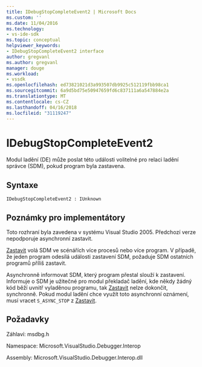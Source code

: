```yaml
---
title: IDebugStopCompleteEvent2 | Microsoft Docs
ms.custom: ''
ms.date: 11/04/2016
ms.technology:
- vs-ide-sdk
ms.topic: conceptual
helpviewer_keywords:
- IDebugStopCompleteEvent2 interface
author: gregvanl
ms.author: gregvanl
manager: douge
ms.workload:
- vssdk
ms.openlocfilehash: ed73821021d3a993507db9925c512119fbb98ca1
ms.sourcegitcommit: 6a9d5bd75e50947659fd6c837111a6a547884e2a
ms.translationtype: MT
ms.contentlocale: cs-CZ
ms.lasthandoff: 04/16/2018
ms.locfileid: "31119247"
---
```

# <a name="idebugstopcompleteevent2"></a>IDebugStopCompleteEvent2

Modul ladění (DE) může poslat této události volitelné pro relaci ladění správce (SDM), pokud program byla zastavena.

## <a name="syntax"></a>Syntaxe

```
IDebugStopCompleteEvent2 : IUnknown
```

## <a name="notes-for-implementers"></a>Poznámky pro implementátory

Toto rozhraní byla zavedena v systému Visual Studio 2005. Předchozí verze nepodporuje asynchronní zastavit.

[Zastavit](../../../extensibility/debugger/reference/idebugengineprogram2-stop.md) volá SDM ve scénářích více procesů nebo více program. V případě, že jeden program odesílá události zastavení SDM, požaduje SDM ostatních programů příliš zastavit.

Asynchronně informovat SDM, který program přestal slouží k zastavení. Informuje o SDM je užitečné pro modul překladač ladění, kde někdy žádný kód běží uvnitř vyladěnou programu, tak [Zastavit](../../../extensibility/debugger/reference/idebugengineprogram2-stop.md) nelze dokončit, synchronně. Pokud modul ladění chce využít toto asynchronní oznámení, musí vracet `S_ASYNC_STOP` z [Zastavit](../../../extensibility/debugger/reference/idebugengineprogram2-stop.md).

## <a name="requirements"></a>Požadavky

Záhlaví: msdbg.h

Namespace: Microsoft.VisualStudio.Debugger.Interop

Assembly: Microsoft.VisualStudio.Debugger.Interop.dll